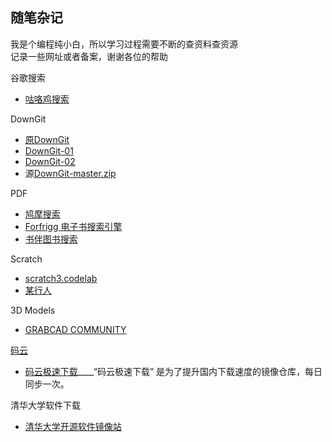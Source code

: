 ## 随笔杂记
我是个编程纯小白，所以学习过程需要不断的查资料查资源  
记录一些网址或者备案，谢谢各位的帮助

谷歌搜索
+ [咕咯鸡搜索](https://gugeji.com/)

DownGit
+ [原DownGit](https://minhaskamal.github.io/DownGit/)
+ [DownGit-01](https://www.itsvse.com/downgit/#/home)
+ [DownGit-02](http://downgit.zhoudaxiaa.com/#/home)
+ 源[DownGit-master.zip](https://github.com/Baymax94/Learning-Robot/files/3382707/DownGit-master.zip)

PDF
+ [鸠摩搜索](https://www.jiumodiary.com/)
+ [Forfrigg 电子书搜索引擎](http://forfrigg.com/)
+ [书伴图书搜索](https://bookfere.com/search)  

Scratch
+ [scratch3.codelab](https://scratch3.codelab.club/)
+ [某行人](https://blog.just4fun.site/index.html)

3D Models
+ [GRABCAD COMMUNITY](https://grabcad.com/library)

[码云](https://gitee.com/)
+ [码云极速下载](https://gitee.com/mirrors)____“码云极速下载” 是为了提升国内下载速度的镜像仓库，每日同步一次。  

清华大学软件下载  
+ [清华大学开源软件镜像站](https://mirrors.tuna.tsinghua.edu.cn/)
